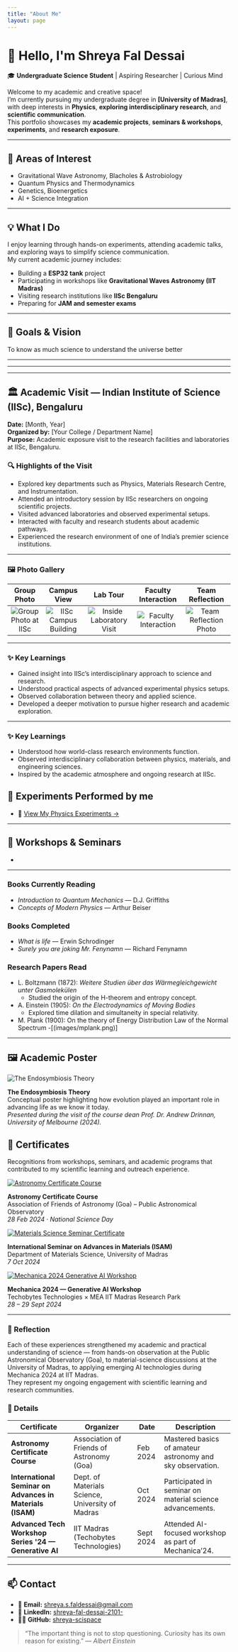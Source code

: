 ```yaml
---
title: "About Me"
layout: page
---
```


# 👋 Hello, I'm **Shreya Fal Dessai**

🎓 **Undergraduate Science Student** | Aspiring Researcher | Curious Mind

Welcome to my academic and creative space!  
I’m currently pursuing my undergraduate degree in **[University of Madras]**, with deep interests in **Physics**, **exploring interdisciplinary research**, and **scientific communication**.  
This portfolio showcases my **academic projects**, **seminars & workshops**, **experiments**, and **research exposure**.

---

## 🌌 Areas of Interest
- Gravitational Wave Astronomy, Blacholes & Astrobiology 
- Quantum Physics and Thermodynamics
- Genetics, Bioenergetics
- AI + Science Integration  

---

## 💡 What I Do
I enjoy learning through hands-on experiments, attending academic talks, and exploring ways to simplify science communication.  
My current academic journey includes:
- Building a **ESP32 tank** project  
- Participating in workshops like **Gravitational Waves Astronomy (IIT Madras)**  
- Visiting research institutions like **IISc Bengaluru**  
- Preparing for **JAM and semester exams**

---

## 🧠 Goals & Vision
To know as much science to understand the universe better

--- 


    

 


---
---

## 🏛️ Academic Visit — Indian Institute of Science (IISc), Bengaluru  
**Date:** [Month, Year]  
**Organized by:** [Your College / Department Name]  
**Purpose:** Academic exposure visit to the research facilities and laboratories at IISc, Bengaluru.

### 🔍 Highlights of the Visit
- Explored key departments such as Physics, Materials Research Centre, and Instrumentation.  
- Attended an introductory session by IISc researchers on ongoing scientific projects.  
- Visited advanced laboratories and observed experimental setups.  
- Interacted with faculty and research students about academic pathways.  
- Experienced the research environment of one of India’s premier science institutions.

---

### 🖼️ Photo Gallery
| Group Photo | Campus View | Lab Tour | Faculty Interaction | Team Reflection |
|:--:|:--:|:--:|:--:|:--:|
| ![Group Photo at IISc](/images/iiscgrp.jpg) | ![IISc Campus Building](/images/iisc1.jpg) | ![Inside Laboratory Visit](/images/iisc2.jpg) | ![Faculty Interaction](/images/iisc3.jpg) | ![Team Reflection Photo](/images/iisc4.jpg) |

---

### ✨ Key Learnings
- Gained insight into IISc’s interdisciplinary approach to science and research.  
- Understood practical aspects of advanced experimental physics setups.  
- Observed collaboration between theory and applied science.  
- Developed a deeper motivation to pursue higher research and academic exploration.


---

### ✨ Key Learnings
- Understood how world-class research environments function.  
- Observed interdisciplinary collaboration between physics, materials, and engineering sciences.  
- Inspired by the academic atmosphere and ongoing research at IISc.  



## 🧪 Experiments Performed by me
- 🔬 [View My Physics Experiments →](./experiments.md)


---

## 🧬 Workshops & Seminars
- 

---


### **Books Currently Reading**
- *Introduction to Quantum Mechanics* — D.J. Griffiths  
- *Concepts of Modern Physics* — Arthur Beiser  

### **Books Completed**
- *What is life* — Erwin Schrodinger
- *Surely you are joking Mr. Fenynamn* — Richard Fenynamn 

### **Research Papers Read**
- L. Boltzmann (1872): *Weitere Studien über das Wärmegleichgewicht unter Gasmolekülen*  
  - Studied the origin of the H-theorem and entropy concept.  
- A. Einstein (1905): *On the Electrodynamics of Moving Bodies*  
  - Explored time dilation and simultaneity in special relativity.  
- M. Plank (1900): On the theory of Energy Distribution Law of the Normal Spectrum
  -[(images/mplank.png)]
---

## 🖼️ Academic Poster

![The Endosymbiosis Theory](images/Endosymbiosis.png)

**The Endosymbiosis Theory**  
Conceptual poster highlighting how evolution played an important role in advancing life as we know it today.  
*Presented during the visit of the course dean Prof. Dr. Andrew Drinnan, University of Melbourne (2024).*






## 🏅 Certificates

<p>Recognitions from workshops, seminars, and academic programs that contributed to my scientific learning and outreach experience.</p>

  <!-- Astronomy Certificate -->
  <div class="certificate">
    <a href="images/Astronomy Certificate.png" target="_blank">
      <img src="images/Astronomy Certificate.png" alt="Astronomy Certificate Course">
    </a>
    <p class="caption">
      <strong>Astronomy Certificate Course</strong><br>
      Association of Friends of Astronomy (Goa) – Public Astronomical Observatory<br>
      <em>28 Feb 2024 · National Science Day</em>
    </p>
  </div>

  <!-- Materials Science Seminar Certificate -->
  <div class="certificate">
    <a href="images/Advances in Material science international conference.png" target="_blank">
      <img src="images/Advances in Material science international conference.png" alt="Materials Science Seminar Certificate">
    </a>
    <p class="caption">
      <strong>International Seminar on Advances in Materials (ISAM)</strong><br>
      Department of Materials Science, University of Madras<br>
      <em>7 Oct 2024</em>
    </p>
  </div>

  <!-- Mechanica Workshop Certificate -->
  <div class="certificate">
    <a href="images/Mechanica 2024 gen AI.png" target="_blank">
      <img src="images/Mechanica 2024 gen AI.png" alt="Mechanica 2024 Generative AI Workshop">
    </a>
    <p class="caption">
      <strong>Mechanica 2024 — Generative AI Workshop</strong><br>
      Techobytes Technologies × MEA IIT Madras Research Park<br>
      <em>28 – 29 Sept 2024</em>
    </p>
  </div>

</div>

---

### 📜 Reflection
Each of these experiences strengthened my academic and practical understanding of science — from hands-on observation at the Public Astronomical Observatory (Goa), to material-science discussions at the University of Madras, to applying emerging AI technologies during Mechanica 2024 at IIT Madras.  
They represent my ongoing engagement with scientific learning and research communities.


### 📜 Details

| Certificate | Organizer | Date | Description |
|--------------|------------|------|--------------|
| **Astronomy Certificate Course** | Association of Friends of Astronomy (Goa) | Feb 2024 | Mastered basics of amateur astronomy and sky observation. |
| **International Seminar on Advances in Materials (ISAM)** | Dept. of Materials Science, University of Madras | Oct 2024 | Participated in seminar on material science advancements. |
| **Advanced Tech Workshop Series '24 — Generative AI** | IIT Madras (Techobytes Technologies) | Sept 2024 | Attended AI-focused workshop as part of Mechanica’24. |


---

## 📫 Contact

- 📧 **Email:** [shreya.s.faldessai@gmail.com](mailto:shreya.s.faldessai@gmail.com)  
- 💼 **LinkedIn:** [shreya-fal-dessai-2101-](https://www.linkedin.com/in/shreya-fal-dessai-2101-/)  
- 🧑‍💻 **GitHub:** [shreya-scispace](https://github.com/shreya-scispace)






> “The important thing is not to stop questioning. Curiosity has its own reason for existing.” — *Albert Einstein*
